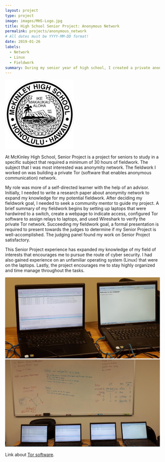```yaml
---
layout: project
type: project
image: images/MHS-Logo.jpg
title: High School Senior Project: Anonymous Network
permalink: projects/anonymous_network
# All dates must be YYYY-MM-DD format!
date: 2019-01-26
labels:
  - Network
  - Linux
  - Fieldwork
summary: During my senior year of high school, I created a private anonymous network as my Senior Project.
---
```


<img class="ui small right floated rounded image" src="/images/MHS-Logo.jpg">

At McKinley High School, Senior Project is a project for seniors to study in a specific subject that required a minimum of 30 hours of fieldwork. The subject that I was most interested was anonymity network. The fieldwork I worked on was building a private Tor (software that enables anonymous communication) network.

My role was more of a self-directed learner with the help of an advisor. Initially, I needed to write a research paper about anonymity network to expand my knowledge for my potential fieldwork. After deciding my fieldwork goal, I needed to seek a community mentor to guide my project. A brief summary of my fieldwork begins by setting up laptops that were hardwired to a switch, create a webpage to indicate access, configured Tor software to assign relays to laptops, and used Wireshark to verify the private Tor network. Succeeding my fieldwork goal, a formal presentation is required to present towards the judges to determine if my Senior Project is well-accomplished. The judging panel found my work on Senior Project satisfactory.

This Senior Project experience has expanded my knowledge of my field of interests that encourages me to pursue the route of cyber security. I had also gained experience on an unfamiliar operating system (Linux) that were on the laptops. Lastly, the project encourages me to stay highly organized and time manage throughout the tasks.

<img class="ui medium right floated rounded image" src="/images/Network1.PNG"> 
<img class="ui medium left floated rounded image" src="/images/Network2.PNG">




Link about [Tor software](https://www.torproject.org/).
